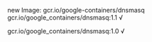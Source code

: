 new Image: gcr.io/google-containers/dnsmasq
gcr.io/google_containers/dnsmasq:1.1 √

gcr.io/google_containers/dnsmasq:1.0 √

